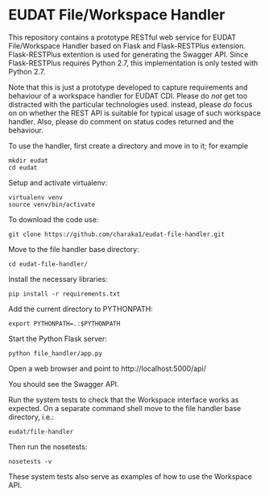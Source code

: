 EUDAT File/Workspace Handler
============================

This repository contains a prototype RESTful web service for EUDAT File/Workspace Handler based on
Flask and Flask-RESTPlus extension. Flask-RESTPlus extention is used for generating the Swagger API.
Since Flask-RESTPlus requires Python 2.7, this implementation is only tested with Python 2.7.

Note that this is just a prototype developed to capture requirements and behaviour of a workspace handler
for EUDAT CDI. Please do *not* get too distracted with the particular technologies used. instead, please
*do* focus on on whether the REST API is suitable for typical usage of such workspace handler. Also, please
do comment on status codes returned and the behaviour.

To use the handler, first create a directory and move in to it; for example

    mkdir eudat
    cd eudat

Setup and activate virtualenv:

    virtualenv venv
    source venv/bin/activate

To download the code use:

    git clone https://github.com/charaka1/eudat-file-handler.git

Move to the file handler base directory:

    cd eudat-file-handler/

Install the necessary libraries:

    pip install -r requirements.txt

Add the current directory to PYTHONPATH:

    export PYTHONPATH=.:$PYTHONPATH

Start the Python Flask server:

    python file_handler/app.py

Open a web browser and point to http://localhost:5000/api/

You should see the Swagger API.

Run the system tests to check that the Workspace interface works as expected.
On a separate command shell move to the file handler base directory, i.e.:

    eudat/file-handler

Then run the nosetests:

    nosetests -v

These system tests also serve as examples of how to use the Workspace API.
